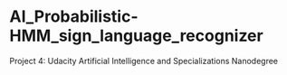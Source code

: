 # AI_Probabilistic-HMM_sign_language_recognizer
Project 4: Udacity Artificial Intelligence and Specializations Nanodegree
